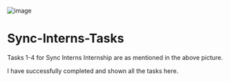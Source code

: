 ![image](https://github.com/stableminded/Sync-Interns-Tasks/assets/130825572/c1eb66a4-2b02-4d59-ab5b-99bd891b638f)



# Sync-Interns-Tasks
Tasks 1-4 for Sync Interns Internship are as mentioned in the above picture.

I have successfully completed and shown all the tasks here.
